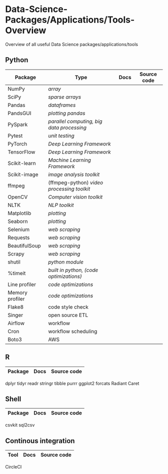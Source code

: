 # Data-Science-Packages/Applications/Tools-Overview
Overview of all useful Data Science packages/applications/tools

<h2>Python</h2>

**Package** | **Type** | **Docs** | **Source code**
--- |  --- | --- | ---
NumPy|  _array_ |
SciPy| _sparse arrays_ |
Pandas| _dataframes_ |
PandsGUI| _plotting pandas_ |
PySpark| _parallel computing, big data processing_ |
Pytest| _unit testing_ |
PyTorch| _Deep Learning Framework_ |
TensorFlow| _Deep Learning Framework_ |
Scikit-learn| _Machine Learning Framework_ |
Scikit-image| _image analysis toolkit_ |
ffmpeg| (ffmpeg-python) _video processing toolkit_ |
OpenCV| _Computer vision toolkit_ |
NLTK| _NLP toolkit_ |
Matplotlib|  _plotting_ |
Seaborn| _plotting_ |
Selenium| _web scraping_ |
Requests| _web scraping_ |
BeautifulSoup| _web scraping_ |
Scrapy| _web scraping_ |
shutil| _python module_ |
%timeit| _built in python, (code optimizations)_ |
Line profiler| _code optimizations_ |
Memory profiler| _code optimizations_ |
Flake8| code style check |
Singer| open source ETL |
Airflow| workflow |
Cron| workflow scheduling | 
Boto3| AWS |

<h2>R</h2>

**Package**  | **Docs** | **Source code**
--- | --- | ---
dplyr
tidyr
readr
stringr
tibble
purrr
ggplot2
forcats
Radiant
Caret


<h2>Shell</h2>

**Package**  | **Docs** | **Source code**
--- | --- | ---
csvkit
sql2csv

<h2>Continous integration</h2>

**Tool**  | **Docs** | **Source code**
--- | --- | ---
CircleCI
